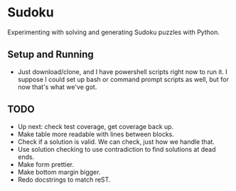 # Sudoku
Experimenting with solving and generating Sudoku puzzles with Python.

## Setup and Running
* Just download/clone, and I have powershell scripts right now to run it. I suppose I could set up bash or command prompt scripts as well, but for now that's what we've got.

## TODO
* Up next: check test coverage, get coverage back up.
* Make table more readable with lines between blocks.
* Check if a solution is valid. We can check, just how we handle that.
* Use solution checking to use contradiction to find solutions at dead ends.
* Make form prettier.
* Make bottom margin bigger.
* Redo docstrings to match reST.